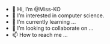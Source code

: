 - 👋 Hi, I’m @Miss-KO
- 👀 I’m interested in computer science.
- 🌱 I’m currently learning ...
- 💞️ I’m looking to collaborate on ...
- 📫 How to reach me ...

<!---
Miss-KO/Miss-KO is a ✨ special ✨ repository because its `README.md` (this file) appears on your GitHub profile.
You can click the Preview link to take a look at your changes.
--->
